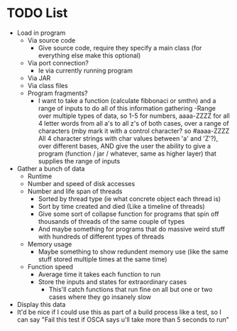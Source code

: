 TODO List
==============

- Load in program
    - Via source code
        - Give source code, require they specify a main class (for everything else make this optional)
    - Via port connection?
        - Ie via currently running program
    - Via JAR
    - Via class files
    - Program fragments?
        - I want to take a function (calculate fibbonaci or smthn) and a range of inputs to do all of this information gathering
            -Range over multiple types of data, so 1-5 for numbers, aaaa-ZZZZ for all 4 letter words from all a's to all z's of both cases, over a range of characters (mby mark it with a control character? so #aaaa-ZZZZ All 4 character strings with char values between 'a' and 'Z'?), over different bases, AND give the user the ability to give a program (function / jar / whatever, same as higher layer) that supplies the range of inputs
- Gather a bunch of data
    - Runtime
    - Number and speed of disk accesses
    - Number and life span of threads
        - Sorted by thread type (ie what concrete object each thread is)
        - Sort by time created and died (Like a timeline of threads)
        - Give some sort of collapse function for programs that spin off thousands of threads of the same couple of types
        - And maybe something for programs that do massive weird stuff with hundreds of different types of threads
    - Memory usage
        - Maybe something to show redundent memory use (like the same stuff stored multiple times at the same time)
    - Function speed
        - Average time it takes each function to run
        - Store the inputs and states for extraordinary cases
            - This'll catch functions that run fine on all but one or two cases where they go insanely slow
- Display this data
- It'd be nice if I could use this as part of a build process like a test, so I can say "Fail this test if OSCA says u'll take more than 5 seconds to run"